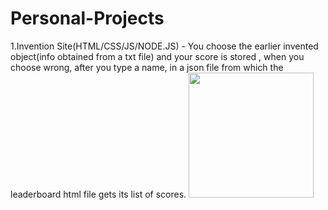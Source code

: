 # Personal-Projects
1.Invention Site(HTML/CSS/JS/NODE.JS) - You choose the earlier invented object(info obtained from a txt file) and your score is stored , when you choose wrong, after you type a name, in a json file from which the leaderboard html file gets its list of scores.
<img src="https://i.imgur.com/s8Vl0A3.png" style="width:200px">


